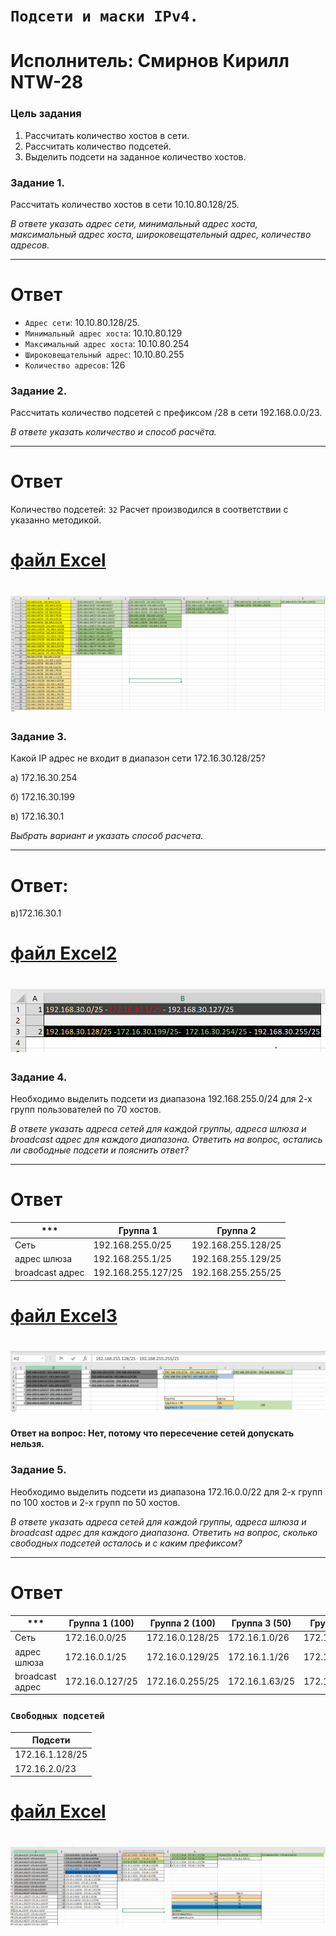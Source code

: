 # `Подсети и маски IPv4.`
# Исполнитель: Смирнов Кирилл NTW-28
### Цель задания

1. Рассчитать количество хостов в сети.
2. Рассчитать количество подсетей.
3. Выделить подсети на заданное количество хостов.



### Задание 1.

Рассчитать количество хостов в сети 10.10.80.128/25. 

*В ответе указать адрес сети, минимальный адрес хоста, максимальный адрес хоста, широковещательный адрес, количество адресов.*

---
# Ответ
- `Адрес сети`: 10.10.80.128/25.
- `Минимальный адрес хоста`: 10.10.80.129
- `Максимальный адрес хоста`: 10.10.80.254
- `Широковещательный адрес`: 10.10.80.255
- `Количество адресов`: 126

### Задание 2.

Рассчитать количество подсетей с префиксом /28 в сети 192.168.0.0/23. 

*В ответе указать количество и способ расчёта.*

---
# Ответ
Количество подсетей: `32`
Расчет производился в соответствии с указанно методикой. 

# [файл Excel](https://github.com/LokyRUS/NTW/blob/nevidimka/Netology/%D0%9C%D0%BE%D0%B4%D1%83%D0%BB%D1%8C%20%E2%84%962.%20%D0%9E%D1%81%D0%BD%D0%BE%D0%B2%D1%8B%20%D0%BA%D0%BE%D0%BC%D0%BC%D1%83%D1%82%D0%B0%D1%86%D0%B8%D0%B8%20%D0%B8%20%D0%BC%D0%B0%D1%80%D1%88%D1%80%D1%83%D1%82%D0%B8%D0%B7%D0%B0%D1%86%D0%B8%D0%B8/3.%20%D0%9F%D0%BE%D0%B4%D1%81%D0%B5%D1%82%D0%B8%20%D0%B8%20%D0%BC%D0%B0%D1%81%D0%BA%D0%B8%20IPv4/%D0%A0%D0%B0%D1%81%D1%87%D0%B5%D1%82%20ip%201-1.xlsx)

# ![images1](https://github.com/LokyRUS/NTW/blob/nevidimka/Netology/%D0%9C%D0%BE%D0%B4%D1%83%D0%BB%D1%8C%20%E2%84%962.%20%D0%9E%D1%81%D0%BD%D0%BE%D0%B2%D1%8B%20%D0%BA%D0%BE%D0%BC%D0%BC%D1%83%D1%82%D0%B0%D1%86%D0%B8%D0%B8%20%D0%B8%20%D0%BC%D0%B0%D1%80%D1%88%D1%80%D1%83%D1%82%D0%B8%D0%B7%D0%B0%D1%86%D0%B8%D0%B8/3.%20%D0%9F%D0%BE%D0%B4%D1%81%D0%B5%D1%82%D0%B8%20%D0%B8%20%D0%BC%D0%B0%D1%81%D0%BA%D0%B8%20IPv4/images/1-1.PNG)

### Задание 3.

Какой IP адрес не входит в диапазон сети 172.16.30.128/25? 

а) 172.16.30.254

б) 172.16.30.199

в) 172.16.30.1

*Выбрать вариант и указать способ расчета.*

---
# Ответ: 
в)172.16.30.1
# [файл Excel2](https://github.com/LokyRUS/NTW/blob/nevidimka/Netology/%D0%9C%D0%BE%D0%B4%D1%83%D0%BB%D1%8C%20%E2%84%962.%20%D0%9E%D1%81%D0%BD%D0%BE%D0%B2%D1%8B%20%D0%BA%D0%BE%D0%BC%D0%BC%D1%83%D1%82%D0%B0%D1%86%D0%B8%D0%B8%20%D0%B8%20%D0%BC%D0%B0%D1%80%D1%88%D1%80%D1%83%D1%82%D0%B8%D0%B7%D0%B0%D1%86%D0%B8%D0%B8/3.%20%D0%9F%D0%BE%D0%B4%D1%81%D0%B5%D1%82%D0%B8%20%D0%B8%20%D0%BC%D0%B0%D1%81%D0%BA%D0%B8%20IPv4/%D0%A0%D0%B0%D1%81%D1%87%D0%B5%D1%82%20ip2.xlsx)

# ![images2](https://github.com/LokyRUS/NTW/blob/nevidimka/Netology/%D0%9C%D0%BE%D0%B4%D1%83%D0%BB%D1%8C%20%E2%84%962.%20%D0%9E%D1%81%D0%BD%D0%BE%D0%B2%D1%8B%20%D0%BA%D0%BE%D0%BC%D0%BC%D1%83%D1%82%D0%B0%D1%86%D0%B8%D0%B8%20%D0%B8%20%D0%BC%D0%B0%D1%80%D1%88%D1%80%D1%83%D1%82%D0%B8%D0%B7%D0%B0%D1%86%D0%B8%D0%B8/3.%20%D0%9F%D0%BE%D0%B4%D1%81%D0%B5%D1%82%D0%B8%20%D0%B8%20%D0%BC%D0%B0%D1%81%D0%BA%D0%B8%20IPv4/images/2.PNG)

### Задание 4.

Необходимо выделить подсети из диапазона 192.168.255.0/24 для 2-х групп пользователей по 70 хостов. 

*В ответе указать адреса сетей для каждой группы, адреса шлюза и broadcast адрес для каждого диапазона. Ответить на вопрос, остались ли свободные подсети и пояснить ответ?*

---
# Ответ
|***|Группа 1 |Группа  2|
| --- | --- | --- |
| Сеть | 192.168.255.0/25  | 192.168.255.128/25  |
| адрес шлюза | 192.168.255.1/25 | 192.168.255.129/25 |
| broadcast адрес | 192.168.255.127/25 | 192.168.255.255/25 |

# [файл Excel3](https://github.com/LokyRUS/NTW/blob/nevidimka/Netology/%D0%9C%D0%BE%D0%B4%D1%83%D0%BB%D1%8C%20%E2%84%962.%20%D0%9E%D1%81%D0%BD%D0%BE%D0%B2%D1%8B%20%D0%BA%D0%BE%D0%BC%D0%BC%D1%83%D1%82%D0%B0%D1%86%D0%B8%D0%B8%20%D0%B8%20%D0%BC%D0%B0%D1%80%D1%88%D1%80%D1%83%D1%82%D0%B8%D0%B7%D0%B0%D1%86%D0%B8%D0%B8/3.%20%D0%9F%D0%BE%D0%B4%D1%81%D0%B5%D1%82%D0%B8%20%D0%B8%20%D0%BC%D0%B0%D1%81%D0%BA%D0%B8%20IPv4/%D0%A0%D0%B0%D1%81%D1%87%D0%B5%D1%82%20ip%203.xlsx)

# ![images3](https://github.com/LokyRUS/NTW/blob/nevidimka/Netology/%D0%9C%D0%BE%D0%B4%D1%83%D0%BB%D1%8C%20%E2%84%962.%20%D0%9E%D1%81%D0%BD%D0%BE%D0%B2%D1%8B%20%D0%BA%D0%BE%D0%BC%D0%BC%D1%83%D1%82%D0%B0%D1%86%D0%B8%D0%B8%20%D0%B8%20%D0%BC%D0%B0%D1%80%D1%88%D1%80%D1%83%D1%82%D0%B8%D0%B7%D0%B0%D1%86%D0%B8%D0%B8/3.%20%D0%9F%D0%BE%D0%B4%D1%81%D0%B5%D1%82%D0%B8%20%D0%B8%20%D0%BC%D0%B0%D1%81%D0%BA%D0%B8%20IPv4/images/3.PNG)

#### Ответ на вопрос: Нет, потому что пересечение сетей допускать нельзя. 
### Задание 5.

Необходимо выделить подсети из диапазона 172.16.0.0/22 для 2-х групп по 100 хостов и 2-х групп по 50 хостов. 

*В ответе указать адреса сетей для каждой группы, адреса шлюза и broadcast адрес для каждого диапазона. Ответить на вопрос, сколько свободных подсетей осталось и с каким префиксом?*

---
# Ответ
|***|Группа 1 (100)|Группа  2 (100)|Группа 3 (50)|Группа  4 (50)|
| --- | --- | --- |--- | --- |
| Сеть | 172.16.0.0/25  | 172.16.0.128/25  | 172.16.1.0/26  | 172.16.1.64/25  |
| адрес шлюза | 172.16.0.1/25 | 172.16.0.129/25 |172.16.1.1/26 | 172.16.1.65/25 |
| broadcast адрес | 172.16.0.127/25 | 172.16.0.255/25 |172.16.1.63/25 | 172.16.1.127/25 |

### `Cвободных подсетей`
|Подсети|
| --- |
|172.16.1.128/25|
|172.16.2.0/23|

# [файл Excel](https://github.com/LokyRUS/homework-NTW-28/blob/nevidimka/%D0%A0%D0%B0%D1%81%D1%87%D0%B5%D1%82%20ip%204.xlsx)

# ![images4](https://github.com/LokyRUS/NTW/blob/nevidimka/Netology/%D0%9C%D0%BE%D0%B4%D1%83%D0%BB%D1%8C%20%E2%84%962.%20%D0%9E%D1%81%D0%BD%D0%BE%D0%B2%D1%8B%20%D0%BA%D0%BE%D0%BC%D0%BC%D1%83%D1%82%D0%B0%D1%86%D0%B8%D0%B8%20%D0%B8%20%D0%BC%D0%B0%D1%80%D1%88%D1%80%D1%83%D1%82%D0%B8%D0%B7%D0%B0%D1%86%D0%B8%D0%B8/3.%20%D0%9F%D0%BE%D0%B4%D1%81%D0%B5%D1%82%D0%B8%20%D0%B8%20%D0%BC%D0%B0%D1%81%D0%BA%D0%B8%20IPv4/images/4.PNG)



